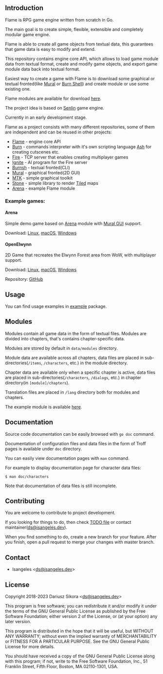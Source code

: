 ## Introduction
  Flame is RPG game engine written from scratch in Go.

  The main goal is to create simple, flexible, extensible and completely modular game engine.
  
  Flame is able to create all game objects from textual data, this guarantees that game data is easy to modify and extend.
  
  This repository contains engine core API, which allows to load game module data from textual format, create and modify game objects, and export game module data back into textual format.

  Easiest way to create a game with Flame is to download some graphical or textual fronted(like [Mural](https://github.com/isangeles/mural) or [Burn Shell](https://github.com/isangeles/burnsh)) and create module or use some existing one.

  Flame modules are available for download [here](http://flame.isangeles.pl/mods).

  The project idea is based on [Senlin](https://github.com/isangeles/senlin) game engine.

  Currently in an early development stage.

  Flame as a project consists with many different repositories, some of them are independent and can be reused in other projects:

  * [Flame](https://github.com/Isangeles/flame) - engine core API
  * [Burn](https://github.com/Isangeles/burn) - commands interpreter with it's own scripting language [Ash](https://github.com/Isangeles/burn/tree/master/ash) for creating cutscenes etc.
  * [Fire](https://github.com/Isangeles/fire) - TCP server that enables creating multiplayer games
  * [Ignite](https://github.com/Isangeles/ignite) - AI program for the Fire server
  * [Burnsh](https://github.com/Isangeles/burnsh) - textual fronted(CLI)
  * [Mural](https://github.com/Isangeles/mural) - graphical fronted(2D GUI)
  * [MTK](https://github.com/Isangeles/mtk) - simple graphical toolkit
  * [Stone](https://github.com/Isangeles/stone) - simple library to render [Tiled](https://www.mapeditor.org) maps
  * [Arena](https://github.com/Isangeles/arena) - example Flame module

  ### Example games:
  #### Arena ####

  Simple demo game based on [Arena](https://github.com/isangeles/arena) module with [Mural GUI](https://github.com/isangeles/mural) support.

  Download: [Linux](https://my.opendesktop.org/s/xmxszBXyMQCK5xB), [macOS](https://my.opendesktop.org/s/5omoYQYMHGLXkfJ), [Windows](https://my.opendesktop.org/s/gcKQmFRdTj8sBdp)
  #### OpenElwynn ####

  2D Game that recreates the Elwynn Forest area from WoW, with multiplayer support.

  Download: [Linux](https://my.opendesktop.org/s/ctjfGeFAtjBHEXa), [macOS](https://my.opendesktop.org/s/FXyfCYqndaLPCf3), [Windows](https://my.opendesktop.org/s/q52jJCZtpJdy3bb)

  Repository: [GitHub](https://github.com/Isangeles-Softworks/openelwynn)

## Usage
You can find usage examples in [example](https://github.com/Isangeles/flame/tree/master/example) package.

## Modules
Modules contain all game data in the form of textual files. Modules are divided into chapters, that's contains chapter-specific data.

Modules are stored by default in `data/modules` directory.

Module data are available across all chapters, data files are placed in sub-directories(`/items`, `/characters`, etc.) in the module directory.

Chapter data are available only when a specific chapter is active, data files are placed in sub-directories(`/characters`, `/dialogs`, etc.) in chapter directory(in `[module]/chapters`).

Translation files are placed in `/lang` directory both for modules and chapters.

The example module is available [here](https://github.com/Isangeles/arena).

## Documentation
Source code documentation can be easily browsed with `go doc` command.

Documentation of configuration files and data files in the form of Troff pages is available under `doc` directory.

You can easily view documentation pages with `man` command.

For example to display documentation page for character data files:
```
$ man doc/characters
```

Note that documentation of data files is still incomplete.

## Contributing
You are welcome to contribute to project development.

If you looking for things to do, then check [TODO file](https://github.com/Isangeles/flame/blob/master/TODO) or contact maintainer(ds@isangeles.dev).

When you find something to do, create a new branch for your feature.
After you finish, open a pull request to merge your changes with master branch.

## Contact
* Isangeles <<ds@isangeles.dev>>

## License
Copyright 2018-2023 Dariusz Sikora <<ds@isangeles.dev>>

This program is free software; you can redistribute it and/or modify
it under the terms of the GNU General Public License as published by
the Free Software Foundation; either version 2 of the License, or
(at your option) any later version.

This program is distributed in the hope that it will be useful,
but WITHOUT ANY WARRANTY; without even the implied warranty of
MERCHANTABILITY or FITNESS FOR A PARTICULAR PURPOSE.  See the
GNU General Public License for more details.

You should have received a copy of the GNU General Public License
along with this program; if not, write to the Free Software
Foundation, Inc., 51 Franklin Street, Fifth Floor, Boston,
MA 02110-1301, USA.
